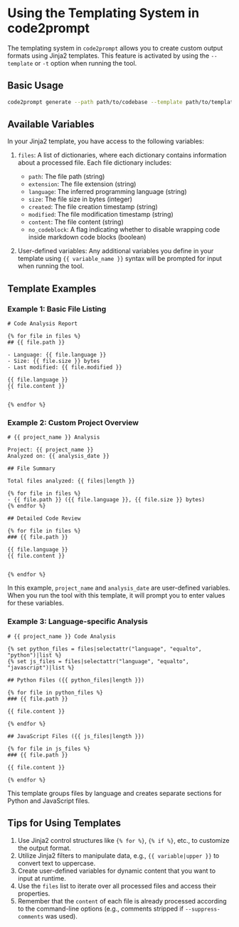 
# Using the Templating System in code2prompt

The templating system in `code2prompt` allows you to create custom output formats using Jinja2 templates. This feature is activated by using the `--template` or `-t` option when running the tool.

## Basic Usage

```bash
code2prompt generate --path path/to/codebase --template path/to/template.j2 --output output.md
```

## Available Variables

In your Jinja2 template, you have access to the following variables:

1. `files`: A list of dictionaries, where each dictionary contains information about a processed file. Each file dictionary includes:
   - `path`: The file path (string)
   - `extension`: The file extension (string)
   - `language`: The inferred programming language (string)
   - `size`: The file size in bytes (integer)
   - `created`: The file creation timestamp (string)
   - `modified`: The file modification timestamp (string)
   - `content`: The file content (string)
   - `no_codeblock`: A flag indicating whether to disable wrapping code inside markdown code blocks (boolean)

2. User-defined variables: Any additional variables you define in your template using `{{ variable_name }}` syntax will be prompted for input when running the tool.

## Template Examples

### Example 1: Basic File Listing

```jinja2
# Code Analysis Report

{% for file in files %}
## {{ file.path }}

- Language: {{ file.language }}
- Size: {{ file.size }} bytes
- Last modified: {{ file.modified }}

{{ file.language }}
{{ file.content }}
`

{% endfor %}
```

### Example 2: Custom Project Overview

```jinja2
# {{ project_name }} Analysis

Project: {{ project_name }}
Analyzed on: {{ analysis_date }}

## File Summary

Total files analyzed: {{ files|length }}

{% for file in files %}
- {{ file.path }} ({{ file.language }}, {{ file.size }} bytes)
{% endfor %}

## Detailed Code Review

{% for file in files %}
### {{ file.path }}

{{ file.language }}
{{ file.content }}


{% endfor %}
```

In this example, `project_name` and `analysis_date` are user-defined variables. When you run the tool with this template, it will prompt you to enter values for these variables.

### Example 3: Language-specific Analysis

```jinja2
# {{ project_name }} Code Analysis

{% set python_files = files|selectattr("language", "equalto", "python")|list %}
{% set js_files = files|selectattr("language", "equalto", "javascript")|list %}

## Python Files ({{ python_files|length }})

{% for file in python_files %}
### {{ file.path }}

{{ file.content }}

{% endfor %}

## JavaScript Files ({{ js_files|length }})

{% for file in js_files %}
### {{ file.path }}

{{ file.content }}

{% endfor %}
```

This template groups files by language and creates separate sections for Python and JavaScript files.

## Tips for Using Templates

1. Use Jinja2 control structures like `{% for %}`, `{% if %}`, etc., to customize the output format.
2. Utilize Jinja2 filters to manipulate data, e.g., `{{ variable|upper }}` to convert text to uppercase.
3. Create user-defined variables for dynamic content that you want to input at runtime.
4. Use the `files` list to iterate over all processed files and access their properties.
5. Remember that the `content` of each file is already processed according to the command-line options (e.g., comments stripped if `--suppress-comments` was used).
